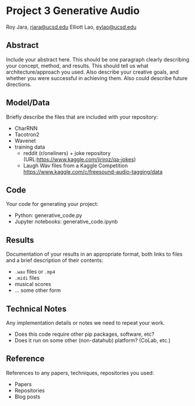 # Project 3 Generative Audio

Roy Jara, rjara@ucsd.edu
Elliott Lao, eylao@ucsd.edu

## Abstract

Include your abstract here. This should be one paragraph clearly describing your concept, method, and results. This should tell us what architecture/approach you used. Also describe your creative goals, and whether you were successful in achieving them. Also could describe future directions.

## Model/Data

Briefly describe the files that are included with your repository:
- CharRNN
- Tacotron2
- Wavenet
- training data 
  - reddit (r/oneliners) + joke repository (URL:https://www.kaggle.com/jiriroz/qa-jokes)
  - Laugh Wav files from a Kaggle Competition https://www.kaggle.com/c/freesound-audio-tagging/data

## Code

Your code for generating your project:
- Python: generative_code.py
- Jupyter notebooks: generative_code.ipynb

## Results

Documentation of your results in an appropriate format, both links to files and a brief description of their contents:
- `.wav` files or `.mp4`
- `.midi` files
- musical scores
- ... some other form

## Technical Notes

Any implementation details or notes we need to repeat your work. 
- Does this code require other pip packages, software, etc?
- Does it run on some other (non-datahub) platform? (CoLab, etc.)

## Reference

References to any papers, techniques, repositories you used:
- Papers
- Repositories
- Blog posts

